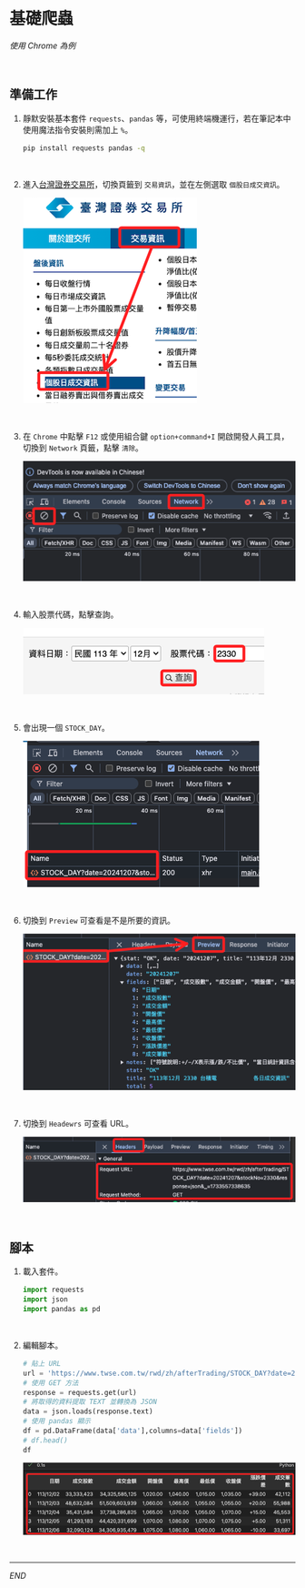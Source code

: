 # 基礎爬蟲

_使用 Chrome 為例_

<br>

## 準備工作

1. 靜默安裝基本套件 `requests`、`pandas` 等，可使用終端機運行，若在筆記本中使用魔法指令安裝則需加上 `%`。

    ```bash
    pip install requests pandas -q
    ```

<br>

2. 進入[台灣證券交易所](https://www.twse.com.tw/zh/index.html)，切換頁籤到 `交易資訊`，並在左側選取 `個股日成交資訊`。

    ![](images/img_01.png)

<br>

3. 在 `Chrome` 中點擊 `F12` 或使用組合鍵 `option+command+I` 開啟開發人員工具，切換到 `Network` 頁籤，點擊 `清除`。

    ![](images/img_03.png)

<br>

4. 輸入股票代碼，點擊查詢。

    ![](images/img_02.png)

<br>

5. 會出現一個 `STOCK_DAY`。

    ![](images/img_04.png)

<br>

6. 切換到 `Preview` 可查看是不是所要的資訊。

    ![](images/img_05.png)

<br>

7. 切換到 `Headewrs` 可查看 URL。

    ![](images/img_06.png)

<br>

## 腳本

1. 載入套件。

    ```python
    import requests 
    import json
    import pandas as pd
    ```

<br>

2. 編輯腳本。

    ```python
    # 貼上 URL
    url = 'https://www.twse.com.tw/rwd/zh/afterTrading/STOCK_DAY?date=20241207&stockNo=2330&response=json&_=1733557338635'
    # 使用 GET 方法
    response = requests.get(url)
    # 將取得的資料提取 TEXT 並轉換為 JSON
    data = json.loads(response.text)
    # 使用 pandas 顯示
    df = pd.DataFrame(data['data'],columns=data['fields'])
    # df.head()
    df
    ```

    ![](images/img_07.png)

<br>

___

_END_